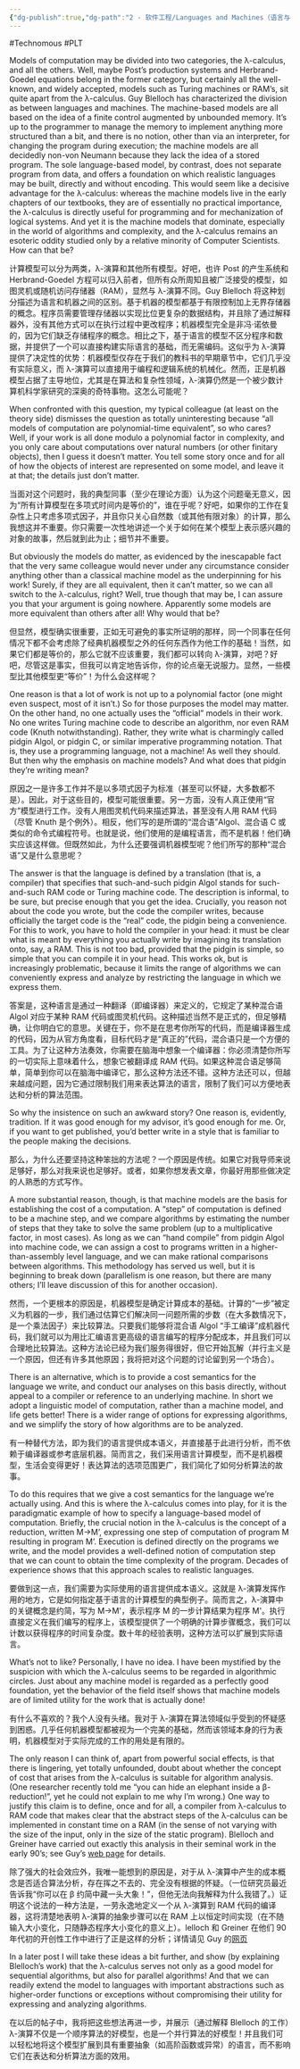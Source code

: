 ```yaml
---
{"dg-publish":true,"dg-path":"2 - 软件工程/Languages and Machines（语言与机器）.md","permalink":"/2 - 软件工程/Languages and Machines（语言与机器）/","created":"2024-05-16T20:26:31.000+08:00","updated":"2025-04-24T14:56:46.177+08:00"}
---
```


#Technomous #PLT 

Models of computation may be divided into two categories, the λ-calculus, and all the others. Well, maybe Post’s production systems and Herbrand-Goedel equations belong in the former category, but certainly all the well-known, and widely accepted, models such as Turing machines or RAM’s, sit quite apart from the λ-calculus. Guy Blelloch has characterized the division as between languages and machines. The machine-based models are all based on the idea of a finite control augmented by unbounded memory. It’s up to the programmer to manage the memory to implement anything more structured than a bit, and there is no notion, other than via an interpreter, for changing the program during execution; the machine models are all decidedly non-von Neumann because they lack the idea of a stored program. The sole language-based model, by contrast, does not separate program from data, and offers a foundation on which realistic languages may be built, directly and without encoding. This would seem like a decisive advantage for the λ-calculus: whereas the machine models live in the early chapters of our textbooks, they are of essentially no practical importance, the λ-calculus is directly useful for programming and for mechanization of logical systems. And yet it is the machine models that dominate, especially in the world of algorithms and complexity, and the λ-calculus remains an esoteric oddity studied only by a relative minority of Computer Scientists.  How can that be?

计算模型可以分为两类，λ-演算和其他所有模型。好吧，也许 Post 的产生系统和 Herbrand-Goedel 方程可以归入前者，但所有众所周知且被广泛接受的模型，如图灵机或随机访问存储器（RAM），显然与 λ-演算不同。Guy Blelloch 将这种划分描述为语言和机器之间的区别。基于机器的模型都基于有限控制加上无界存储器的概念。程序员需要管理存储器以实现比位更复杂的数据结构，并且除了通过解释器外，没有其他方式可以在执行过程中更改程序；机器模型完全是非冯·诺依曼的，因为它们缺乏存储程序的概念。相比之下，基于语言的模型不区分程序和数据，并提供了一个可以直接构建实际语言的基础，而无需编码。这似乎为 λ-演算提供了决定性的优势：机器模型仅存在于我们的教科书的早期章节中，它们几乎没有实际意义，而 λ-演算可以直接用于编程和逻辑系统的机械化。然而，正是机器模型占据了主导地位，尤其是在算法和复杂性领域，λ-演算仍然是一个被少数计算机科学家研究的深奥的奇特事物。这怎么可能呢？

When confronted with this question, my typical colleague (at least on the theory side) dismisses the question as totally uninteresting because “all models of computation are polynomial-time equivalent”, so who cares? Well, if your work is all done modulo a polynomial factor in complexity, and you only care about computations over natural numbers (or other finitary objects), then I guess it doesn’t matter. You tell some story once and for all of how the objects of interest are represented on some model, and leave it at that; the details just don’t matter.

当面对这个问题时，我的典型同事（至少在理论方面）认为这个问题毫无意义，因为“所有计算模型在多项式时间内是等价的”，谁在乎呢？好吧，如果你的工作在复杂性上只考虑多项式因子，并且你只关心自然数（或其他有限对象）的计算，那么我想这并不重要。你只需要一次性地讲述一个关于如何在某个模型上表示感兴趣的对象的故事，然后就到此为止；细节并不重要。

But obviously the models do matter, as evidenced by the inescapable fact that the very same colleague would never under any circumstance consider anything other than a classical machine model as the underpinning for his work! Surely, if they are all equivalent, then it can’t matter, so we can all switch to the λ-calculus, right? Well, true though that may be, I can assure you that your argument is going nowhere. Apparently some models are more equivalent than others after all!  Why would that be?

但显然，模型确实很重要，正如无可避免的事实所证明的那样，同一个同事在任何情况下都不会考虑除了经典机器模型之外的任何东西作为他工作的基础！当然，如果它们都是等价的，那么它就不应该重要，我们都可以转向 λ-演算，对吧？好吧，尽管这是事实，但我可以肯定地告诉你，你的论点毫无说服力。显然，一些模型比其他模型更“等价”！为什么会这样呢？

One reason is that a lot of work is not up to a polynomial factor (one might even suspect, most of it isn’t.)  So for those purposes the model may matter. On the other hand, no one actually uses the “official” models in their work. No one writes Turing machine code to describe an algorithm, nor even RAM code (Knuth notwithstanding). Rather, they write what is charmingly called pidgin Algol, or pidgin C, or similar imperative programming notation. That is, they use a programming language, not a machine! As well they should.  But then why the emphasis on machine models?  And what does that pidgin they’re writing mean?

原因之一是许多工作并不是以多项式因子为标准（甚至可以怀疑，大多数都不是）。因此，对于这些目的，模型可能很重要。另一方面，没有人真正使用“官方”模型进行工作。没有人用图灵机代码来描述算法，甚至没有人用 RAM 代码（尽管 Knuth 是个例外）。相反，他们写的是所谓的“混合语”Algol、混合语 C 或类似的命令式编程符号。也就是说，他们使用的是编程语言，而不是机器！他们确实应该这样做。但既然如此，为什么还要强调机器模型呢？他们所写的那种“混合语”又是什么意思呢？

The answer is that the language is defined by a translation (that is, a compiler) that specifies that such-and-such pidgin Algol stands for such-and-such RAM code or Turing machine code. The description is informal, to be sure, but precise enough that you get the idea. Crucially, you reason not about the code you wrote, but the code the compiler writes, because officially the target code is the “real” code, the pidgin being a convenience. For this to work, you have to hold the compiler in your head: it must be clear what is meant by everything you actually write by imagining its translation onto, say, a RAM. This is not too bad, provided that the pidgin is simple, so simple that you can compile it in your head. This works ok, but is increasingly problematic, because it limits the range of algorithms we can conveniently express and analyze by restricting the language in which we express them.

答案是，这种语言是通过一种翻译（即编译器）来定义的，它规定了某种混合语 Algol 对应于某种 RAM 代码或图灵机代码。这种描述当然不是正式的，但足够精确，让你明白它的意思。关键在于，你不是在思考你所写的代码，而是编译器生成的代码，因为从官方角度看，目标代码才是“真正的”代码，混合语只是一个方便的工具。为了让这种方法奏效，你需要在脑海中想象一个编译器：你必须清楚你所写的一切实际上意味着什么，想象它被翻译成 RAM 代码。如果这种混合语足够简单，简单到你可以在脑海中编译它，那么这种方法还不错。这种方法还可以，但越来越成问题，因为它通过限制我们用来表达算法的语言，限制了我们可以方便地表达和分析的算法范围。

So why the insistence on such an awkward story?  One reason is, evidently, tradition. If it was good enough for my advisor, it’s good enough for me. Or, if you want to get published, you’d better write in a style that is familiar to the people making the decisions.

那么，为什么还要坚持这种笨拙的方法呢？一个原因是传统。如果它对我导师来说足够好，那么对我来说也足够好。或者，如果你想发表文章，你最好用那些做决定的人熟悉的方式写作。

A more substantial reason, though, is that machine models are the basis for establishing the cost of a computation. A “step” of computation is defined to be a machine step, and we compare algorithms by estimating the number of steps that they take to solve the same problem (up to a multiplicative factor, in most cases). As long as we can “hand compile” from pidgin Algol into machine code, we can assign a cost to programs written in a higher-than-assembly level language, and we can make rational comparisons between algorithms. This methodology has served us well, but it is beginning to break down (parallelism is one reason, but there are many others; I’ll leave discussion of this for another occasion).

然而，一个更根本的原因是，机器模型是确定计算成本的基础。计算的“一步”被定义为机器的一步，我们通过估算它们解决同一问题所需的步数（在大多数情况下，是一个乘法因子）来比较算法。只要我们能够将混合语 Algol “手工编译”成机器代码，我们就可以为用比汇编语言更高级的语言编写的程序分配成本，并且我们可以合理地比较算法。这种方法论已经为我们服务得很好，但它开始瓦解（并行主义是一个原因，但还有许多其他原因；我将把对这个问题的讨论留到另一个场合）。

There is an alternative, which is to provide a cost semantics for the language we write, and conduct our analyses on this basis directly, without appeal to a compiler or reference to an underlying machine. In short we adopt a linguistic model of computation, rather than a machine model, and life gets better! There is a wider range of options for expressing algorithms, and we simplify the story of how algorithms are to be analyzed.

有一种替代方法，即为我们的语言提供成本语义，并直接基于此进行分析，而不依赖于编译器或参考底层机器。简而言之，我们采用语言计算模型，而不是机器模型，生活会变得更好！表达算法的选项范围更广，我们简化了如何分析算法的故事。

To do this requires that we give a cost semantics for the language we’re actually using. And this is where the λ-calculus comes into play, for it is the paradigmatic example of how to specify a language-based model of computation. Briefly, the crucial notion in the λ-calculus is the concept of a reduction, written M→M’, expressing one step of computation of program M resulting in program M’. Execution is defined directly on the programs we write, and the model provides a well-defined notion of computation step that we can count to obtain the time complexity of the program. Decades of experience shows that this approach scales to realistic languages.

要做到这一点，我们需要为实际使用的语言提供成本语义。这就是 λ-演算发挥作用的地方，它是如何指定基于语言的计算模型的典型例子。简而言之，λ-演算中的关键概念是约简，写为 M→M'，表示程序 M 的一步计算结果为程序 M'。执行直接定义在我们编写的程序上，该模型提供了一个明确的计算步骤概念，我们可以计数以获得程序的时间复杂度。数十年的经验表明，这种方法可以扩展到实际语言。

What’s not to like?  Personally, I have no idea. I have been mystified by the suspicion with which the λ-calculus seems to be regarded in algorithmic circles. Just about any machine model is regarded as a perfectly good foundation, yet the behavior of the field itself shows that machine models are of limited utility for the work that is actually done!

有什么不喜欢的？我个人没有头绪。我对于 λ-演算在算法领域似乎受到的怀疑感到困惑。几乎任何机器模型都被视为一个完美的基础，然而该领域本身的行为表明，机器模型对于实际完成的工作的用处是有限的。

The only reason I can think of, apart from powerful social effects, is that there is lingering, yet totally unfounded, doubt about whether the concept of cost that arises from the λ-calculus is suitable for algorithm analysis. (One researcher recently told me “you can hide an elephant inside a β-reduction!”, yet he could not explain to me why I’m wrong.) One way to justify this claim is to define, once and for all, a compiler from λ-calculus to RAM code that makes clear that the abstract steps of the λ-calculus can be implemented in constant time on a RAM (in the sense of not varying with the size of the input, only in the size of the static program). Blelloch and Greiner have carried out exactly this analysis in their seminal work in the early 90’s; see Guy’s [web page](http://www.cs.cmu.edu/~guyb/) for details.

除了强大的社会效应外，我唯一能想到的原因是，对于从 λ-演算中产生的成本概念是否适合算法分析，存在挥之不去的、完全没有根据的怀疑。（一位研究员最近告诉我“你可以在 β 约简中藏一头大象！”，但他无法向我解释为什么我错了。）证明这个说法的一种方法是，一劳永逸地定义一个从 λ-演算到 RAM 代码的编译器，这将清楚地表明 λ-演算的抽象步骤可以在 RAM 上以恒定时间实现（在不随输入大小变化，只随静态程序大小变化的意义上）。lelloch 和 Greiner 在他们 90 年代初的开创性工作中进行了正是这样的分析；详情请见 Guy 的[网页](http://www.cs.cmu.edu/~guyb/)

In a later post I will take these ideas a bit further, and show (by explaining Blelloch’s work) that the λ-calculus serves not only as a good model for sequential algorithms, but also for parallel algorithms! And that we can readily extend the model to languages with important abstractions such as higher-order functions or exceptions without compromising their utility for expressing and analyzing algorithms.

在以后的帖子中，我将把这些想法再进一步，并展示（通过解释 Blelloch 的工作）λ-演算不仅是一个顺序算法的好模型，也是一个并行算法的好模型！并且我们可以轻松地将这个模型扩展到具有重要抽象（如高阶函数或异常）的语言，而不影响它们在表达和分析算法方面的效用。